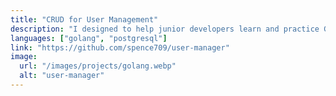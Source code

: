 ```yaml
---
title: "CRUD for User Management"
description: "I designed to help junior developers learn and practice Go and Gin programming concepts, as well as integrating with PostgreSQL for CRUD operations. The project includes a series of exercises that cover topics such as routing, middleware, controllers, models, database integration, and more."
languages: ["golang", "postgresql"]
link: "https://github.com/spence709/user-manager"
image:
  url: "/images/projects/golang.webp"
  alt: "user-manager"
---
```

